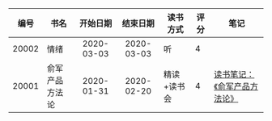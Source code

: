 |编号|书名|开始日期|结束日期|读书方式|评分|笔记|
|:----:|----|:----:|:----:|----|----|----|
|20002| 情绪 | 2020-03-03 | 2020-03-03 |听|4|  |
|20001| 俞军产品方法论 | 2020-01-31 | 2020-02-20 |精读+读书会|4| [读书笔记：《俞军产品方法论》](https://blog.zengrong.net/post/reading-notes-yujun/) |
